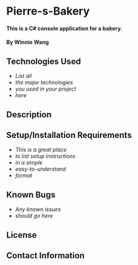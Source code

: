 # Pierre-s-Bakery 

#### This is a C# console application for a bakery.

#### By Winnie Wang

## Technologies Used

* _List all_
* _the major technologies_
* _you used in your project_
* _here_

## Description

## Setup/Installation Requirements

* _This is a great place_
* _to list setup instructions_
* _in a simple_
* _easy-to-understand_
* _format_

## Known Bugs

* _Any known issues_
* _should go here_

## License

## Contact Information